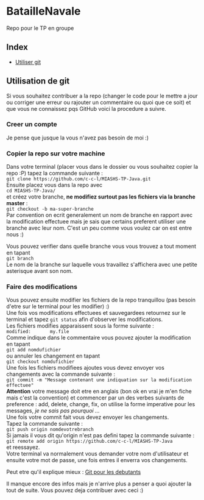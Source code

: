 # BatailleNavale
Repo pour le TP en groupe

## Index
- [Utiliser git](#git-use)

<a name="git-use"></a>
## Utilisation de git

Si vous souhaitez contribuer a la repo (changer le code pour le mettre a jour ou corriger une erreur ou rajouter un commentaire ou quoi que ce soit) et que vous ne connaissez pqs GitHub voici la procedure a suivre.

### Creer un compte

Je pense que jusque la vous n'avez pas besoin de moi :)

### Copier la repo sur votre machine

Dans votre terminal (placer vous dans le dossier ou vous souhaitez copier la repo :P)  tapez la commande suivante :  
`git clone https://github.com/c-c-l/MIASHS-TP-Java.git`  
Ensuite placez vous dans la repo avec  
`cd MIASHS-TP-Java/`  
et créez votre branche, **ne modifiez surtout pas les fichiers via la branche master** :  
`git checkout -b ma-super-branche`  
Par convention on ecrit generalement un nom de branche en rapport avec la modification effectuee mais je sais que certains preferent utiliser une branche avec leur nom. C'est un peu comme vous voulez car on est entre nous :)

Vous pouvez verifier dans quelle branche vous vous trouvez a tout moment en tapant  
`git branch`  
Le nom de la branche sur laquelle vous travaillez s'affichera avec une petite asterisque avant son nom.

### Faire des modifications 

Vous pouvez ensuite modifier les fichiers de la repo tranquillou (pas besoin d'etre sur le terminal pour les modifier) :)  
Une fois vos modifications effectuees et sauvegardees retournez sur le terminal et tapez `git status` afin d'observer les modifications.  
Les fichiers modifies apparaissent sous la forme suivante :   
`modified:       my.file`  
Comme indique dans le commentaire vous pouvez ajouter la modification en tapant  
`git add nomdufichier`  
ou annuler les changement en tapant  
`git checkout nomdufichier`  
Une fois les fichiers modifiees ajoutes vous devez envoyer vos changements avec la commande suivante :  
`git commit -m "Message contenant une indiquation sur la modification effectuee"`  
**Attention** votre message doit etre en anglais (bon ok en vrai je m'en fiche mais c'est la convention) et commencer par un des verbes suivants de preference : add, delete, change, fix, on utilise la forme imperative pour les messages, *je ne sais pas pourquoi ...*  
Une fois votre commit fait vous devez envoyer les changements.  
Tapez la commande suivante :  
`git push origin nomdevotrebranch`  
Si jamais il vous dit qu'origin n'est pas defini tapez la commande suivante :  
`git remote add origin https://github.com/c-c-l/MIASHS-TP-Java`  
et reessayez.  
Votre terminal va normalement vous demander votre nom d'utilisateur et ensuite votre mot de passe, une fois entres il enverra vos changements.

Peut etre qu'il explique mieux : [Git pour les debutants](http://christopheducamp.com/2013/12/16/gitHub-pour-nuls-partie-2/)

Il manque encore des infos mais je n'arrive plus a penser a quoi ajouter la tout de suite. 
Vous pouvez deja contribuer avec ceci :)
